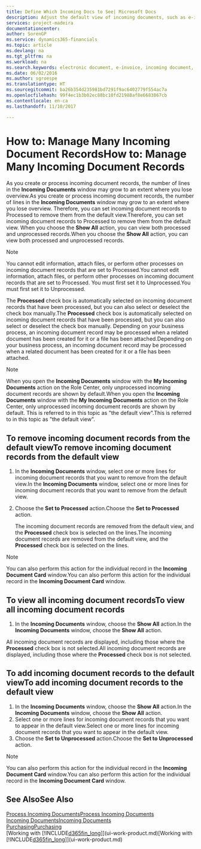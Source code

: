 ```yaml
---
title: Define Which Incoming Docs to See| Microsoft Docs
description: Adjust the default view of incoming documents, such as e-invoices, to improve your overview of processed and unprocessed records.
services: project-madeira
documentationcenter: 
author: SorenGP
ms.service: dynamics365-financials
ms.topic: article
ms.devlang: na
ms.tgt_pltfrm: na
ms.workload: na
ms.search.keywords: electronic document, e-invoice, incoming document, OCR, ecommerce, document exchange, import invoice
ms.date: 06/02/2016
ms.author: sgroespe
ms.translationtype: HT
ms.sourcegitcommit: ba26b354d235981bd7291f9ac6402779f554ac7a
ms.openlocfilehash: 99f4ec1b3b02ec88bc10fd21988af8e6683867cb
ms.contentlocale: en-ca
ms.lasthandoff: 11/10/2017

---
```

# <a name="how-to-manage-many-incoming-document-records"></a><span data-ttu-id="b9763-103">How to: Manage Many Incoming Document Records</span><span class="sxs-lookup"><span data-stu-id="b9763-103">How to: Manage Many Incoming Document Records</span></span>
<span data-ttu-id="b9763-104">As you create or process incoming document records, the number of lines in the **Incoming Documents** window may grow to an extent where you lose overview.</span><span class="sxs-lookup"><span data-stu-id="b9763-104">As you create or process incoming document records, the number of lines in the **Incoming Documents** window may grow to an extent where you lose overview.</span></span> <span data-ttu-id="b9763-105">Therefore, you can set incoming document records to Processed to remove them from the default view.</span><span class="sxs-lookup"><span data-stu-id="b9763-105">Therefore, you can set incoming document records to Processed to remove them from the default view.</span></span> <span data-ttu-id="b9763-106">When you choose the **Show All** action, you can view both processed and unprocessed records.</span><span class="sxs-lookup"><span data-stu-id="b9763-106">When you choose the **Show All** action, you can view both processed and unprocessed records.</span></span>

> [!NOTE]  
>   <span data-ttu-id="b9763-107">You cannot edit information, attach files, or perform other processes on incoming document records that are set to Processed.</span><span class="sxs-lookup"><span data-stu-id="b9763-107">You cannot edit information, attach files, or perform other processes on incoming document records that are set to Processed.</span></span> <span data-ttu-id="b9763-108">You must first set it to Unprocessed.</span><span class="sxs-lookup"><span data-stu-id="b9763-108">You must first set it to Unprocessed.</span></span>

<span data-ttu-id="b9763-109">The **Processed** check box is automatically selected on incoming document records that have been processed, but you can also select or deselect the check box manually.</span><span class="sxs-lookup"><span data-stu-id="b9763-109">The **Processed** check box is automatically selected on incoming document records that have been processed, but you can also select or deselect the check box manually.</span></span> <span data-ttu-id="b9763-110">Depending on your business process, an incoming document record may be processed when a related document has been created for it or a file has been attached.</span><span class="sxs-lookup"><span data-stu-id="b9763-110">Depending on your business process, an incoming document record may be processed when a related document has been created for it or a file has been attached.</span></span>

> [!NOTE]  
>   <span data-ttu-id="b9763-111">When you open the **Incoming Documents** window with the **My Incoming Documents** action on the Role Center, only unprocessed incoming document records are shown by default.</span><span class="sxs-lookup"><span data-stu-id="b9763-111">When you open the **Incoming Documents** window with the **My Incoming Documents** action on the Role Center, only unprocessed incoming document records are shown by default.</span></span> <span data-ttu-id="b9763-112">This is referred to in this topic as "the default view".</span><span class="sxs-lookup"><span data-stu-id="b9763-112">This is referred to in this topic as "the default view".</span></span>

## <a name="to-remove-incoming-document-records-from-the-default-view"></a><span data-ttu-id="b9763-113">To remove incoming document records from the default view</span><span class="sxs-lookup"><span data-stu-id="b9763-113">To remove incoming document records from the default view</span></span>
1. <span data-ttu-id="b9763-114">In the **Incoming Documents** window, select one or more lines for incoming document records that you want to remove from the default view.</span><span class="sxs-lookup"><span data-stu-id="b9763-114">In the **Incoming Documents** window, select one or more lines for incoming document records that you want to remove from the default view.</span></span>
2. <span data-ttu-id="b9763-115">Choose the **Set to Processed** action.</span><span class="sxs-lookup"><span data-stu-id="b9763-115">Choose the **Set to Processed** action.</span></span>

    <span data-ttu-id="b9763-116">The incoming document records are removed from the default view, and the **Processed** check box is selected on the lines.</span><span class="sxs-lookup"><span data-stu-id="b9763-116">The incoming document records are removed from the default view, and the **Processed** check box is selected on the lines.</span></span>

> [!NOTE]  
>   <span data-ttu-id="b9763-117">You can also perform this action for the individual record in the **Incoming Document Card** window.</span><span class="sxs-lookup"><span data-stu-id="b9763-117">You can also perform this action for the individual record in the **Incoming Document Card** window.</span></span>

## <a name="to-view-all-incoming-document-records"></a><span data-ttu-id="b9763-118">To view all incoming document records</span><span class="sxs-lookup"><span data-stu-id="b9763-118">To view all incoming document records</span></span>
1. <span data-ttu-id="b9763-119">In the **Incoming Documents** window, choose the **Show All** action.</span><span class="sxs-lookup"><span data-stu-id="b9763-119">In the **Incoming Documents** window, choose the **Show All** action.</span></span>

<span data-ttu-id="b9763-120">All incoming document records are displayed, including those where the **Processed** check box is not selected.</span><span class="sxs-lookup"><span data-stu-id="b9763-120">All incoming document records are displayed, including those where the **Processed** check box is not selected.</span></span>

## <a name="to-add-incoming-document-records-to-the-default-view"></a><span data-ttu-id="b9763-121">To add incoming document records to the default view</span><span class="sxs-lookup"><span data-stu-id="b9763-121">To add incoming document records to the default view</span></span>
1. <span data-ttu-id="b9763-122">In the **Incoming Documents** window, choose the **Show All** action.</span><span class="sxs-lookup"><span data-stu-id="b9763-122">In the **Incoming Documents** window, choose the **Show All** action.</span></span>
2. <span data-ttu-id="b9763-123">Select one or more lines for incoming document records that you want to appear in the default view.</span><span class="sxs-lookup"><span data-stu-id="b9763-123">Select one or more lines for incoming document records that you want to appear in the default view.</span></span>
3. <span data-ttu-id="b9763-124">Choose the **Set to Unprocessed** action.</span><span class="sxs-lookup"><span data-stu-id="b9763-124">Choose the **Set to Unprocessed** action.</span></span>  

> [!NOTE]  
>   <span data-ttu-id="b9763-125">You can also perform this action for the individual record in the **Incoming Document Card** window.</span><span class="sxs-lookup"><span data-stu-id="b9763-125">You can also perform this action for the individual record in the **Incoming Document Card** window.</span></span>

## <a name="see-also"></a><span data-ttu-id="b9763-126">See Also</span><span class="sxs-lookup"><span data-stu-id="b9763-126">See Also</span></span>
[<span data-ttu-id="b9763-127">Process Incoming Documents</span><span class="sxs-lookup"><span data-stu-id="b9763-127">Process Incoming Documents</span></span>](across-process-income-documents.md)  
[<span data-ttu-id="b9763-128">Incoming Documents</span><span class="sxs-lookup"><span data-stu-id="b9763-128">Incoming Documents</span></span>](across-income-documents.md)  
[<span data-ttu-id="b9763-129">Purchasing</span><span class="sxs-lookup"><span data-stu-id="b9763-129">Purchasing</span></span>](purchasing-manage-purchasing.md)  
<span data-ttu-id="b9763-130">[Working with [!INCLUDE[d365fin_long](includes/d365fin_long_md.md)]](ui-work-product.md)</span><span class="sxs-lookup"><span data-stu-id="b9763-130">[Working with [!INCLUDE[d365fin_long](includes/d365fin_long_md.md)]](ui-work-product.md)</span></span>

